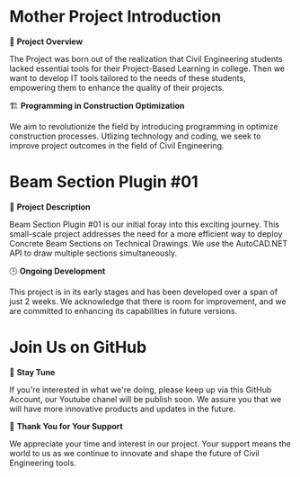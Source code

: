 # Mother Project Introduction

🚧 **Project Overview**

The Project was born out of the realization that Civil Engineering students lacked essential tools for their Project-Based Learning in college. Then we want to develop IT tools tailored to the needs of these students, empowering them to enhance the quality of their projects.

🏗️ **Programming in Construction Optimization**

We aim to revolutionize the field by introducing programming in optimize construction processes. Utlizing technology and coding, we seek to improve project outcomes in the field of Civil Engineering.

# Beam Section Plugin #01

🏢 **Project Description**

Beam Section Plugin #01 is our initial foray into this exciting journey. This small-scale project addresses the need for a more efficient way to deploy Concrete Beam Sections on Technical Drawings. We use the AutoCAD.NET API to draw multiple sections simultaneously.

🕒 **Ongoing Development**

This project is in its early stages and has been developed over a span of just 2 weeks. We acknowledge that there is room for improvement, and we are committed to enhancing its capabilities in future versions.

# Join Us on GitHub

🌟 **Stay Tune**

If you're interested in what we're doing, please keep up via this GitHub Account, our Youtube chanel will be publish soon. We assure you that we will have more innovative products and updates in the future.

🙏 **Thank You for Your Support**

We appreciate your time and interest in our project. Your support means the world to us as we continue to innovate and shape the future of Civil Engineering tools.
